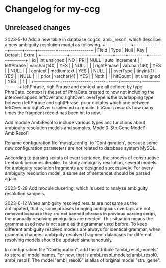 # Changelog for my-ccg

## Unreleased changes

2023-5-10 Add a new table in database ccg4c, ambi_resol1, which describe a new ambiguity resolution model as following.
+-------------+--------------+------+-----+---------+----------------+
| Field       | Type         | Null | Key | Default | Extra          |
+-------------+--------------+------+-----+---------+----------------+
| id          | int unsigned | NO   | PRI | NULL    | auto_increment |
| leftPhrase  | varchar(140) | YES  |     | NULL    |                |
| rightPhrase | varchar(140) | YES  |     | NULL    |                |
| context     | mediumtext   | YES  |     | NULL    |                |
| overType    | tinyint(1)   | YES  |     | NULL    |                |
| prior       | varchar(4)   | YES  |     | Noth    |                |
| hitCount    | int unsigned | YES  |     | 1       |                |
+-------------+--------------+------+-----+---------+----------------+
leftPhrase, rightPhrase and context are all defined by type PhraCate. context is the set of PhraCate created to now not
including the interoverlapped leftOver and rightOver. overType is the overlapping type between leftPhrase and rightPhrase.
prior dictates which one between leftOver and rightOver is selected to remain. hitCount records how many times the fragment
record has been hit to now.

Add module AmbiResol to include various types and functions about ambiguity resolution models and samples.
Model0: StruGene
Model1: AmbiResol1

Rename configuration file 'mysql_config' to 'Configuration', because some new configuration parameters are not related to database system MySQL.

According to parsing scripts of evert sentence, the process of constructive treebank becomes iterable. To study ambiguity resolution, several models for
ambiguity resolution fragments are designed successively. For every ambiguity resolution model, a same set of sentences should be parsed again.

2023-5-28 Add module clusering, which is used to analyze ambiguity resolution sampels.

2023-6-12 When ambiguity resolved results are not same as the anticipated, that is, some phrases bringing ambiguous overlaps are not removed because they are not banned phrases in previous parsing script, the manually resolving ambiguities are needed. This situation means the grammar used now is not same as the grammar used before. To keep different ambiguity resolved models are always for identical grammar, when grammar changes, ambiguity resolved fragment databases for different resolving models should be updated simultaneously.

In configuration file "Configuration", add the attribute "ambi_resol_models" to store all model names. For now, that is
ambi_resol_models:[ambi_resol0, ambi_resol1]
The model "ambi_resol0" is alias of original model "stru_gene".
